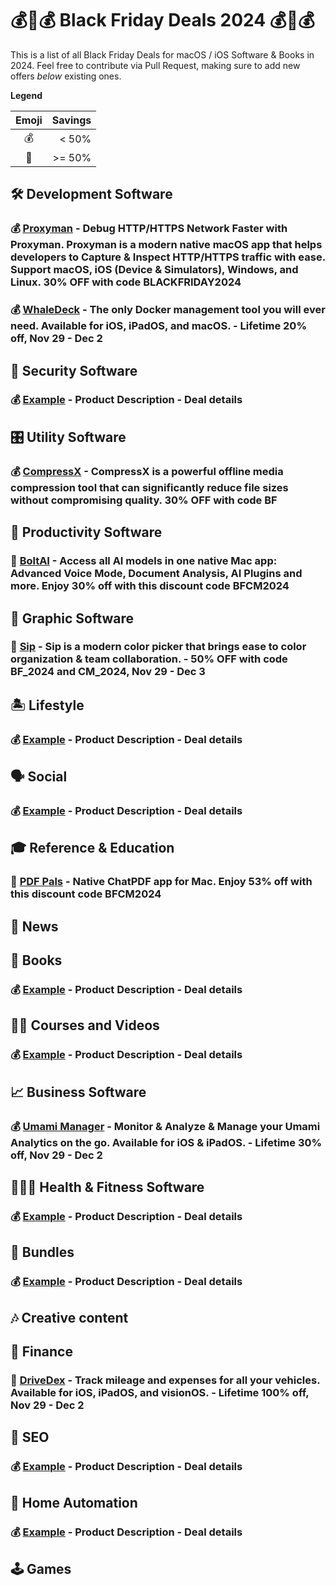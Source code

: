 
# 💰💸💰 Black Friday Deals 2024 💰💸💰

This is a list of all Black Friday Deals for macOS / iOS Software & Books in 2024. Feel free to contribute via Pull Request, making sure to add new offers _below_ existing ones.

**Legend**

| Emoji | Savings |
| :---: | ------: |
|  💰   |   < 50% |
|  💸   |  >= 50% |

## 🛠 Development Software
### 💰 [Proxyman](https://proxyman.io) - Debug HTTP/HTTPS Network Faster with Proxyman. Proxyman is a modern native macOS app that helps developers to Capture & Inspect HTTP/HTTPS traffic with ease. Support macOS, iOS (Device & Simulators), Windows, and Linux. 30% OFF with code **BLACKFRIDAY2024**
### 💰 [WhaleDeck](https://apple.co/3NQJi4w) - The only Docker management tool you will ever need. Available for iOS, iPadOS, and macOS. - Lifetime 20% off, Nov 29 - Dec 2

## :tophat: Security Software
### 💰 [Example](https://example.com) - Product Description - Deal details

## 🎛 Utility Software
### 💰 [CompressX](https://compressx.app) - CompressX is a powerful offline media compression tool that can significantly reduce file sizes without compromising quality. 30% OFF with code **BF**

## 📌 Productivity Software
### 💸 [BoltAI](https://boltai.com?ref=bfdeals) - Access all AI models in one native Mac app: Advanced Voice Mode, Document Analysis, AI Plugins and more. Enjoy 30% off with this discount code **BFCM2024**

## 🎨 Graphic Software
### 💸 [Sip](https://www.sipapp.io) - Sip is a modern color picker that brings ease to color organization & team collaboration. - 50% OFF with code **BF_2024** and **CM_2024**, Nov 29 - Dec 3

## 🏝️ Lifestyle
### 💰 [Example](https://example.com) - Product Description - Deal details

## 🗣️ Social
### 💰 [Example](https://example.com) - Product Description - Deal details

## 🎓 Reference & Education
### 💸 [PDF Pals](https://pdfpals.com?ref=bfdeals) - Native ChatPDF app for Mac. Enjoy 53% off with this discount code **BFCM2024**

## 📰 News

## 📖 Books
### 💰 [Example](https://example.com) - Product Description - Deal details

## 👩‍🎓 Courses and Videos
### 💰 [Example](https://example.com) - Product Description - Deal details

## 📈 Business Software
### 💰 [Umami Manager](https://apple.co/40MP50F) - Monitor & Analyze & Manage your Umami Analytics on the go. Available for iOS & iPadOS. - Lifetime 30% off, Nov 29 - Dec 2

## 🏃🏻‍♀️ Health & Fitness Software
### 💰 [Example](https://example.com) - Product Description - Deal details

## 🎁 Bundles
### 💰 [Example](https://example.com) - Product Description - Deal details

## 🎶 Creative content

## 🤑 Finance
### 💸 [DriveDex](https://apple.co/3C8HoJX) - Track mileage and expenses for all your vehicles. Available for iOS, iPadOS, and visionOS. - Lifetime 100% off, Nov 29 - Dec 2


## 🔎 SEO
### 💰 [Example](https://example.com) - Product Description - Deal details

## 🏡 Home Automation
### 💰 [Example](https://example.com) - Product Description - Deal details

## 🕹 Games
